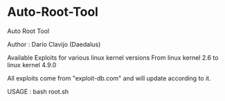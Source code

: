 # Auto-Root-Tool
Auto Root Tool

Author : Darío Clavijo (Daedalus)

Available Exploits for various linux kernel versions
From linux kernel 2.6 to linux kernel 4.9.0

All exploits come from "exploit-db.com" and will update according to it.

USAGE    : bash root.sh
